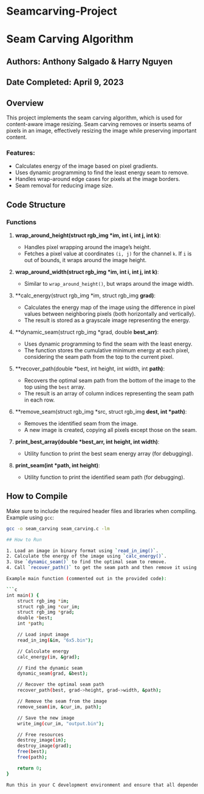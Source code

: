 # Seamcarving-Project
# Seam Carving Algorithm
## Authors: Anthony Salgado & Harry Nguyen
## Date Completed: April 9, 2023
## Overview
This project implements the seam carving algorithm, which is used for content-aware image resizing. Seam carving removes or inserts seams of pixels in an image, effectively resizing the image while preserving important content.

### Features:
- Calculates energy of the image based on pixel gradients.
- Uses dynamic programming to find the least energy seam to remove.
- Handles wrap-around edge cases for pixels at the image borders.
- Seam removal for reducing image size.

## Code Structure

### Functions

1. **wrap_around_height(struct rgb_img *im, int i, int j, int k)**:
   - Handles pixel wrapping around the image’s height.
   - Fetches a pixel value at coordinates `(i, j)` for the channel `k`. If `i` is out of bounds, it wraps around the image height.

2. **wrap_around_width(struct rgb_img *im, int i, int j, int k)**:
   - Similar to `wrap_around_height()`, but wraps around the image width.

3. **calc_energy(struct rgb_img *im, struct rgb_img **grad)**:
   - Calculates the energy map of the image using the difference in pixel values between neighboring pixels (both horizontally and vertically).
   - The result is stored as a grayscale image representing the energy.

4. **dynamic_seam(struct rgb_img *grad, double **best_arr)**:
   - Uses dynamic programming to find the seam with the least energy.
   - The function stores the cumulative minimum energy at each pixel, considering the seam path from the top to the current pixel.

5. **recover_path(double *best, int height, int width, int **path)**:
   - Recovers the optimal seam path from the bottom of the image to the top using the `best` array.
   - The result is an array of column indices representing the seam path in each row.

6. **remove_seam(struct rgb_img *src, struct rgb_img **dest, int *path)**:
   - Removes the identified seam from the image.
   - A new image is created, copying all pixels except those on the seam.

7. **print_best_array(double *best_arr, int height, int width)**:
   - Utility function to print the best seam energy array (for debugging).

8. **print_seam(int *path, int height)**:
   - Utility function to print the identified seam path (for debugging).

## How to Compile
Make sure to include the required header files and libraries when compiling. Example using `gcc`:

```bash
gcc -o seam_carving seam_carving.c -lm

## How to Run

1. Load an image in binary format using `read_in_img()`.
2. Calculate the energy of the image using `calc_energy()`.
3. Use `dynamic_seam()` to find the optimal seam to remove.
4. Call `recover_path()` to get the seam path and then remove it using `remove_seam()`.

Example main function (commented out in the provided code):

```c
int main() {
    struct rgb_img *im;
    struct rgb_img *cur_im;
    struct rgb_img *grad;
    double *best;
    int *path;

    // Load input image
    read_in_img(&im, "6x5.bin");

    // Calculate energy
    calc_energy(im, &grad);

    // Find the dynamic seam
    dynamic_seam(grad, &best);

    // Recover the optimal seam path
    recover_path(best, grad->height, grad->width, &path);

    // Remove the seam from the image
    remove_seam(im, &cur_im, path);

    // Save the new image
    write_img(cur_im, "output.bin");

    // Free resources
    destroy_image(im);
    destroy_image(grad);
    free(best);
    free(path);

    return 0;
}

Run this in your C development environment and ensure that all dependencies (like the c_img and seamcarving headers) are correctly set up.
